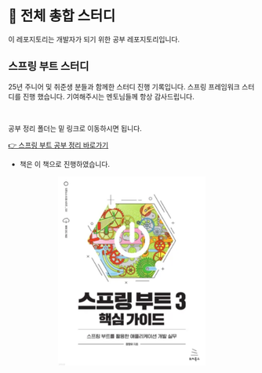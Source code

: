 # 🧠 전체 총합 스터디

이 레포지토리는 개발자가 되기 위한 공부 레포지토리입니다.

## 스프링 부트 스터디
25년 주니어 및 취준생 분들과 함께한 스터디 진행 기록입니다.
스프링 프레임워크 스터디를 진행 했습니다.
기여해주시는 멘토님들께 항상 감사드립니다.

</br>

공부 정리 폴더는 밑 링크로 이동하시면 됩니다.

[👉 스프링 부트 공부 정리 바로가기](./spring-study/README.md)

- 책은 이 책으로 진행하였습니다.

<p align="center">
  <img src="./image/image.png" alt="책 이미지" width="300"/>
</p>